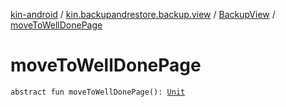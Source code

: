 [kin-android](../../index.md) / [kin.backupandrestore.backup.view](../index.md) / [BackupView](index.md) / [moveToWellDonePage](./move-to-well-done-page.md)

# moveToWellDonePage

`abstract fun moveToWellDonePage(): `[`Unit`](https://kotlinlang.org/api/latest/jvm/stdlib/kotlin/-unit/index.html)